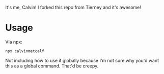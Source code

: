 It's me, Calvin! I forked this repo from Tierney and it's awesome!

# Usage
Via npx:
```
npx calvinmetcalf
```

Not including how to use it globally because I'm not sure why you'd want this as a global command. That'd be creepy.
